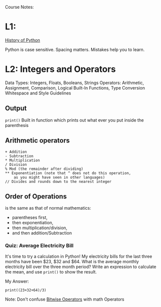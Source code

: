 Course Notes:

# L1:
[History of Python](https://en.wikipedia.org/wiki/History_of_Python)

Python is case sensitive. 
Spacing matters.
Mistakes help you to learn.

# L2: Integers and Operators 
Data Types: Integers, Floats, Booleans, Strings
Operators: Arithmetic, Assignment, Comparison, Logical
Built-In Functions, Type Conversion
Whitespace and Style Guidelines

## Output
```print()```
Built in function which prints out what ever you put 
inside the parenthesis 

## Arithmetic operators
```
+ Addition
- Subtraction
* Multiplication
/ Division
% Mod (the remainder after dividing)
** Exponentiation (note that ^ does not do this operation, 
    as you might have seen in other languages)
// Divides and rounds down to the nearest integer
```
## Order of Operations 
is the same as that of normal mathematics: 
- parentheses first, 
- then exponentiation, 
- then multiplication/division, 
- and then addition/Subtraction

### Quiz: Average Electricity Bill 
It's time to try a calculation in Python!
My electricity bills for the last three months 
have been $23, $32 and $64. What is the average 
monthly electricity bill over the three month period? 
Write an expression to calculate the mean, and use
```print()```  to show the result.

My Answer:

```
print((23+32+64)/3)
```

Note: Don't confuse [Bitwise Operators](https://wiki.python.org/moin/BitwiseOperators) with math Operators 




